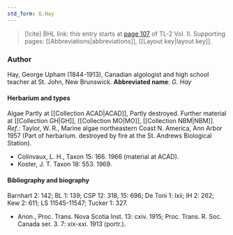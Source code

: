 ```yaml
---
std_form: G.Hay
---
```


> [!cite] BHL link: this entry starts at [page 107](https://www.biodiversitylibrary.org/page/33068349) of TL-2 Vol. II.
> Supporting pages: [[Abbreviations|abbreviations]], [[Layout key|layout key]].

### Author

Hay, George Upham (1844-1913), Canadian algologist and high school teacher at St. John, New Brunswick. 
**Abbreviated name**: *G. Hay*

#### Herbarium and types

Algae Partly at [[Collection ACAD|ACAD]], Partly destroyed. Further material at [[Collection GH|GH]], [[Collection MO|MO]], [[Collection NBM|NBM]].
*Ref*.: Taylor, W. R., Marine algae northeastern Coast N. America, Ann Arbor 1957 (Part of herbarium. destroyed by fire at the St. Andrews Biological Station).
- Colinvaux, L. H., Taxon 15: 166. 1966 (material at ACAD).
- Koster, J. T. Taxon 18: 553. 1969.

#### Bibliography and biography

Barnhart 2: 142; BL 1: 139; CSP 12: 318, 15: 696; De Toni 1: lxii; IH 2: 262; Kew 2: 611; LS 11545-11547; Tucker 1: 327.
- Anon., Proc. Trans. Nova Scotia Inst. 13: cxiv. 1915; Proc. Trans. R. Soc. Canada ser. 3. 7: xix-xxi. 1913 (portr.).

